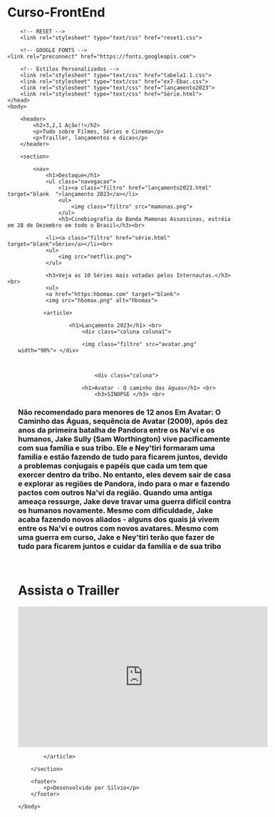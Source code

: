 # Curso-FrontEnd
<!DOCTYPE html>
<html lang="pt-br">
	<head>
		<title>Home</title>
		<meta charset="UTF-8">
		<meta name="viewport" content="width=device-width, initial-scale=1">
		
		<!-- RESET -->
		<link rel="stylesheet" type="text/css" href="reset1.css">
		
		<!-- GOOGLE FONTS -->
	<link rel="preconnect" href="https://fonts.googleapis.com">
<link rel="preconnect" href="https://fonts.gstatic.com" crossorigin>
<link href="https://fonts.googleapis.com/css2?family=Nosifer&display=swap" rel="stylesheet">
		
		<!-- Estilos Personalizados -->
		<link rel="stylesheet" type="text/css" href="tabela1.1.css">
		<link rel="stylesheet" type="text/css" href="ex7-Ebac.css">
		<link rel="stylesheet" type="text/css" href="lançamento2023">
		<link rel="stylesheet" type="text/css" href="Série.html">
	</head>
	<body>

		<header>
			<h2>3,2,1 Ação!!</h2>
			<p>Tudo sobre Filmes, Séries e Cinema</p>
			<p>Trailler, lançamentos e dicas</p>
		</header>

		<section>
			
			<nav>
				<h1>Destaque</h1>
				<ul class="navegacao">
					<li><a class="filtro" href="lançamento2023.html" target="blank	">lançamento 2023</a></li>
					<ul>
						<img class="filtro" src="mamonas.png">
					</ul>
					<h3>Cinebiografia da Banda Mamonas Assassinas, estréia em 28 de Dezembro em todo o Brasil</h3><br>

				<li><a class="filtro" href="série.html" target="blank">Série</a></li><br>
				<ul>
					<img src="netflix.png">
				</ul>

				<h3>Veja as 10 Séries mais votadas pelos Internautas.</h3><br>
				<ul>
				<a href="https:hbomax.com" target="blank">
				<img src="hbomax.png" alt="hbomax">
</ul>
			</nav><ul>

			<article>

					<h1>Lançamento 2023</h1> <br>
						<div class="coluna coluna1">

						<img class="filtro" src="avatar.png" width="90%"> </div>
						

							
							<div class="coluna">					
						
						<h1>Avatar - O caminho das águas</h1> <br>
							<h3>SINOPSE </h3> <br>
<h3>Não recomendado para menores de 12 anos
Em Avatar: O Caminho das Águas, sequência de Avatar (2009), após dez anos da primeira batalha de Pandora entre os Na'vi e os humanos, Jake Sully (Sam Worthington) vive pacificamente com sua família e sua tribo. Ele e Ney'tiri formaram uma família e estão fazendo de tudo para ficarem juntos, devido a problemas conjugais e papéis que cada um tem que exercer dentro da tribo. No entanto, eles devem sair de casa e explorar as regiões de Pandora, indo para o mar e fazendo pactos com outros Na'vi da região. Quando uma antiga ameaça ressurge, Jake deve travar uma guerra difícil contra os humanos novamente. Mesmo com dificuldade, Jake acaba fazendo novos aliados - alguns dos quais já vivem entre os Na'vi e outros com novos avatares. Mesmo com uma guerra em curso, Jake e Ney'tiri terão que fazer de tudo para ficarem juntos e cuidar da família e de sua tribo</h3><br> </div>
		<h1>Assista o Trailler</h1>
		<iframe width="560" height="315" src="https://www.youtube.com/embed/V-0GkangoHM?si=cpxxOedkHTaPU-OB" title="YouTube video player" frameborder="0" allow="accelerometer; autoplay; clipboard-write; encrypted-media; gyroscope; picture-in-picture; web-share" allowfullscreen></iframe>

			</article>

		</section>

		<footer>
			<p>Desenvolvido por Silvio</p>
		</footer>
		
	</body>
</html>
